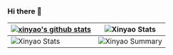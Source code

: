 ### Hi there 👋

<!--
**mango2630/mango2630** is a ✨ _special_ ✨ repository because its `README.md` (this file) appears on your GitHub profile.

Here are some ideas to get you started:

- 🔭 I’m currently working on ...
- 🌱 I’m currently learning ...
- 👯 I’m looking to collaborate on ...
- 🤔 I’m looking for help with ...
- 💬 Ask me about ...
- 📫 How to reach me: ...
- 😄 Pronouns: ...
- ⚡ Fun fact: ...
-->
|<a href="https://github.com/liuxinyao1/github-readme-stats"><img align="center" src="https://github-readme-stats.vercel.app/api?username=liuxinyao1&show_icons=true&include_all_commits=true&theme=buefy&hide_border=true" alt="xinyao's github stats" /></a>|![Xinyao Stats](https://github-profile-summary-cards.vercel.app/api/cards/most-commit-language?username=liuxinyao1&theme=solarized_dark) |
| ------------------------------------------------------------ | ------------------------------------------------------------ |
|![Xinyao Stats](https://github-profile-summary-cards.vercel.app/api/cards/repos-per-language?username=liuxinyao1&theme=solarized_dark)|![Xinyao Summary](https://github-profile-summary-cards.vercel.app/api/cards/profile-details?username=liuxinyao1&theme=solarized_dark)|
